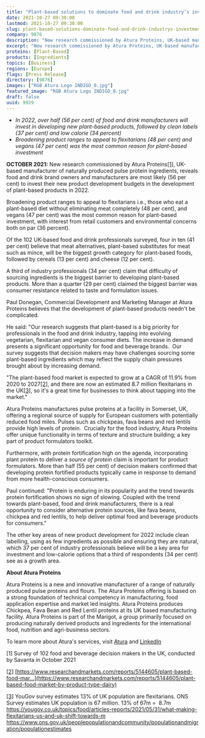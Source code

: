 ```yaml
---
title: "Plant-based solutions to dominate food and drink industry’s investment in new product development in 2022"
date: 2021-10-27 09:30:00
lastmod: 2021-10-27 09:30:00
slug: plant-based-solutions-dominate-food-and-drink-industrys-investment-new-product-development
company: 9876
description: "New research commissioned by Atura Proteins, UK-based manufacturer of naturally produced pulse protein ingredients, reveals food and drink brand owners and manufacturers are most likely (56 per cent) to invest their new product development budgets in the development of plant-based products in 2022."
excerpt: "New research commissioned by Atura Proteins, UK-based manufacturer of naturally produced pulse protein ingredients, reveals food and drink brand owners and manufacturers are most likely (56 per cent) to invest their new product development budgets in the development of plant-based products in 2022."
proteins: [Plant-Based]
products: [Ingredients]
topics: [Business]
regions: [Europe]
flags: [Press Release]
directory: [9876]
images: ["RGB Atura Logo INDIGO_0.jpg"]
featured_image: "RGB Atura Logo INDIGO_0.jpg"
draft: false
uuid: 9929
---
```

-   *In 2022, over half (56 per cent) of food and drink manufacturers
    will invest in developing new plant-based products, followed by
    clean labels (37 per cent) and low calorie (34 percent)*
-   *Broadening product ranges to appeal to flexitarians (48 per cent)
    and vegans (47 per cent) was the most common reason for plant-based
    investment*

**OCTOBER 2021:** New research commissioned by Atura
Proteins[\[1\]](#_ftn1), UK-based manufacturer of naturally produced
pulse protein ingredients, reveals food and drink brand owners and
manufacturers are most likely (56 per cent) to invest their new product
development budgets in the development of plant-based products in 2022.

Broadening product ranges to appeal to flexitarians i.e., those who eat
a plant-based diet without eliminating meat completely (48 per cent),
and vegans (47 per cent) was the most common reason for plant-based
investment, with interest from retail customers and environmental
concerns both on par (36 percent).

Of the 102 UK-based food and drink professionals surveyed, four in ten
(41 per cent) believe that meat alternatives, plant-based substitutes
for meat such as mince, will be the biggest growth category for
plant-based foods, followed by cereals (13 per cent) and cheese (12 per
cent).

A third of industry professionals (34 per cent) claim that difficulty of
sourcing ingredients is the biggest barrier to developing plant-based
products. More than a quarter (29 per cent) claimed the biggest barrier
was consumer resistance related to taste and formulation issues.

Paul Donegan, Commercial Development and Marketing Manager at Atura
Proteins believes that the development of plant-based products needn't
be complicated. 

He said: "Our research suggests that plant-based is a big priority for
professionals in the food and drink industry, tapping into evolving
vegetarian, flexitarian and vegan consumer diets. The increase in demand
presents a significant opportunity for food and beverage brands.  Our
survey suggests that decision makers may have challenges sourcing some
plant-based ingredients which may reflect the supply chain pressures
brought about by increasing demand.

"The plant-based food market is expected to grow at a CAGR of 11.9% from
2020 to 2027[\[2\]](#_ftn2), and there are now an estimated 8.7 million
flexitarians in the UK[\[3\]](#_ftn3), so it's a great time for
businesses to think about tapping into the market." 

Atura Proteins manufactures pulse proteins at a facility in Somerset,
UK, offering a regional source of supply for European customers with
potentially reduced food miles. Pulses such as chickpeas, fava beans and
red lentils provide high levels of protein.  Crucially for the food
industry, Atura Proteins offer unique functionality in terms of texture
and structure building; a key part of product formulators toolkit.

Furthermore, with protein fortification high on the agenda,
incorporating plant protein to deliver a *source of protein* claim is
important for product formulators. More than half (55 per cent) of
decision makers confirmed that developing protein fortified products
typically came in response to demand from more health-conscious
consumers.

Paul continued: "Protein is enduring in its popularity and the trend
towards protein fortification shows no sign of slowing. Coupled with the
trend towards plant-based, food and drink manufacturers, there is a real
opportunity to consider alternative protein sources, like fava beans,
chickpea and red lentils, to help deliver optimal food and beverage
products for consumers."

The other key areas of new product development for 2022 include clean
labelling, using as few ingredients as possible and ensuring they are
natural, which 37 per cent of industry professionals believe will be a
key area for investment and low-calorie options that a third of
respondents (34 per cent) see as a growth area.

**About Atura Proteins**

Atura Proteins is a new and innovative manufacturer of a range of
naturally produced pulse proteins and flours. The Atura Proteins
offering is based on a strong foundation of technical competency in
manufacturing, food application expertise and market led insights. Atura
Proteins produces Chickpea, Fava Bean and Red Lentil proteins at its UK
based manufacturing facility. Atura Proteins is part of the Marigot, a
group primarily focused on producing naturally derived products and
ingredients for the international food, nutrition and agri-business
sectors.

To learn more about Atura's services, visit
[Atura](https://aturaproteins.com/) and
[LinkedIn](https://www.linkedin.com/company/atura-proteins/) 

[\[](#_ftnref1)1[\]](#_ftnref1) Survey of 102 food and beverage decision
makers in the UK, conducted by Savanta in October 2021

[\[2\]](#_ftnref2)
[https://www.researchandmarkets.com/reports/5144605/plant-based-food-mar...](https://www.researchandmarkets.com/reports/5144605/plant-based-food-market-by-product-type-dairy)

[\[3\]](#_ftnref3) YouGov survey estimates 13% of UK population are
flexitarians. ONS Survey estimates UK population is 67 million. 13% of
67m =  8.7m
<https://yougov.co.uk/topics/food/articles-reports/2021/05/31/what-making-flexitarians-us-and-uk-shift-towards-m>
<https://www.ons.gov.uk/peoplepopulationandcommunity/populationandmigration/populationestimates>
